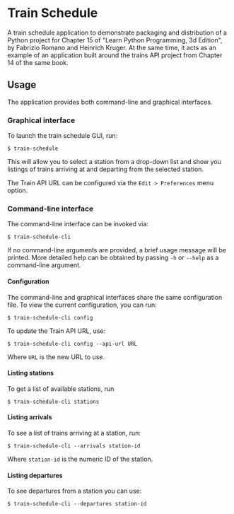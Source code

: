 # Train Schedule

A train schedule application to demonstrate packaging and distribution of a Python project for
Chapter 15 of "Learn Python Programming, 3d Edition", by Fabrizio Romano and Heinrich Kruger. At the
same time, it acts as an example of an application built around the trains API project from Chapter
14 of the same book.

## Usage

The application provides both command-line and graphical interfaces.

### Graphical interface

To launch the train schedule GUI, run:

    $ train-schedule

This will allow you to select a station from a drop-down list and show you listings of trains
arriving at and departing from the selected station.

The Train API URL can be configured via the `Edit > Preferences` menu option.

### Command-line interface

The command-line interface can be invoked via:

    $ train-schedule-cli

If no command-line arguments are provided, a brief usage message will be printed. More detailed help
can be obtained by passing `-h` or `--help` as a command-line argument.

#### Configuration

The command-line and graphical interfaces share the same configuration file. To view the current
configuration, you can run:

    $ train-schedule-cli config

To update the Train API URL, use:

    $ train-schedule-cli config --api-url URL

Where `URL` is the new URL to use.

#### Listing stations

To get a list of available stations, run

    $ train-schedule-cli stations

#### Listing arrivals

To see a list of trains arriving at a station, run:

    $ train-schedule-cli --arrivals station-id

Where `station-id` is the numeric ID of the station.

#### Listing departures

To see departures from a station you can use:

    $ train-schedule-cli --departures station-id
